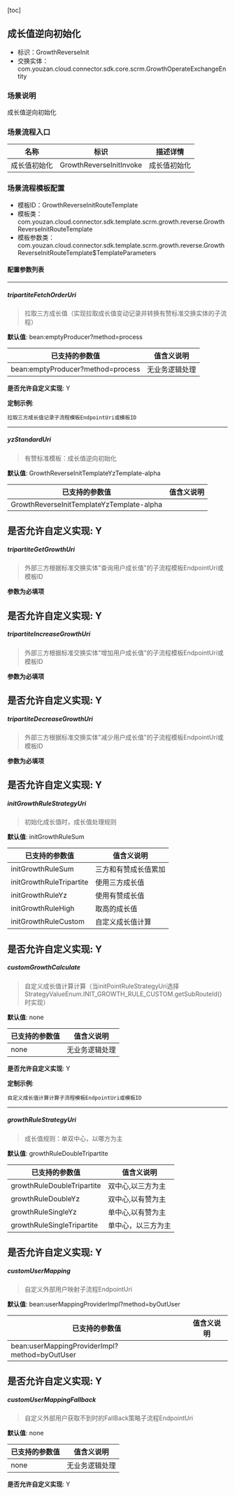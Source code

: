 [toc]

## 成长值逆向初始化
- 标识：GrowthReverseInit
- 交换实体：com.youzan.cloud.connector.sdk.core.scrm.GrowthOperateExchangeEntity
### 场景说明
成长值逆向初始化
### 场景流程入口

名称 | 标识 | 描述详情
---|---|---
成长值初始化 | GrowthReverseInitInvoke | 成长值初始化

### 场景流程模板配置
- 模板ID：GrowthReverseInitRouteTemplate
- 模板类：com.youzan.cloud.connector.sdk.template.scrm.growth.reverse.GrowthReverseInitRouteTemplate
- 模板参数类：com.youzan.cloud.connector.sdk.template.scrm.growth.reverse.GrowthReverseInitRouteTemplate$TemplateParameters

#### 配置参数列表

---
##### tripartiteFetchOrderUri
> 拉取三方成长值（实现拉取成长值变动记录并转换有赞标准交换实体的子流程）

**默认值**: bean:emptyProducer?method=process

已支持的参数值 | 值含义说明
---|---
bean:emptyProducer?method=process | 无业务逻辑处理

**是否允许自定义实现**: Y

**定制示例**:
```
拉取三方成长值记录子流程模板EndpointUri或模板ID
```
---
##### yzStandardUri
> 有赞标准模板：成长值逆向初始化

**默认值**: GrowthReverseInitTemplateYzTemplate-alpha

已支持的参数值 | 值含义说明
---|---
GrowthReverseInitTemplateYzTemplate-alpha | 

**是否允许自定义实现**: Y
---
##### tripartiteGetGrowthUri
> 外部三方根据标准交换实体"查询用户成长值"的子流程模板EndpointUri或模板ID

**参数为必填项**


**是否允许自定义实现**: Y
---
##### tripartiteIncreaseGrowthUri
> 外部三方根据标准交换实体"增加用户成长值"的子流程模板EndpointUri或模板ID

**参数为必填项**


**是否允许自定义实现**: Y
---
##### tripartiteDecreaseGrowthUri
> 外部三方根据标准交换实体"减少用户成长值"的子流程模板EndpointUri或模板ID

**参数为必填项**


**是否允许自定义实现**: Y
---
##### initGrowthRuleStrategyUri
> 初始化成长值时，成长值处理规则

**默认值**: initGrowthRuleSum

已支持的参数值 | 值含义说明
---|---
initGrowthRuleSum | 三方和有赞成长值累加
initGrowthRuleTripartite | 使用三方成长值
initGrowthRuleYz | 使用有赞成长值
initGrowthRuleHigh | 取高的成长值
initGrowthRuleCustom | 自定义成长值计算

**是否允许自定义实现**: Y
---
##### customGrowthCalculate
> 自定义成长值计算计算（当initPointRuleStrategyUri选择StrategyValueEnum.INIT_GROWTH_RULE_CUSTOM.getSubRouteId()时实现）

**默认值**: none

已支持的参数值 | 值含义说明
---|---
none | 无业务逻辑处理

**是否允许自定义实现**: Y

**定制示例**:
```
自定义成长值计算计算子流程模板EndpointUri或模板ID
```
---
##### growthRuleStrategyUri
> 成长值规则：单双中心，以哪方为主

**默认值**: growthRuleDoubleTripartite

已支持的参数值 | 值含义说明
---|---
growthRuleDoubleTripartite | 双中心,以三方为主
growthRuleDoubleYz | 双中心,以有赞为主
growthRuleSingleYz | 单中心,以有赞为主
growthRuleSingleTripartite | 单中心，以三方为主

**是否允许自定义实现**: Y
---
##### customUserMapping
> 自定义外部用户映射子流程EndpointUri

**默认值**: bean:userMappingProviderImpl?method=byOutUser

已支持的参数值 | 值含义说明
---|---
bean:userMappingProviderImpl?method=byOutUser | 

**是否允许自定义实现**: Y
---
##### customUserMappingFallback
> 自定义外部用户获取不到时的FallBack策略子流程EndpointUri

**默认值**: none

已支持的参数值 | 值含义说明
---|---
none | 无业务逻辑处理

**是否允许自定义实现**: Y

